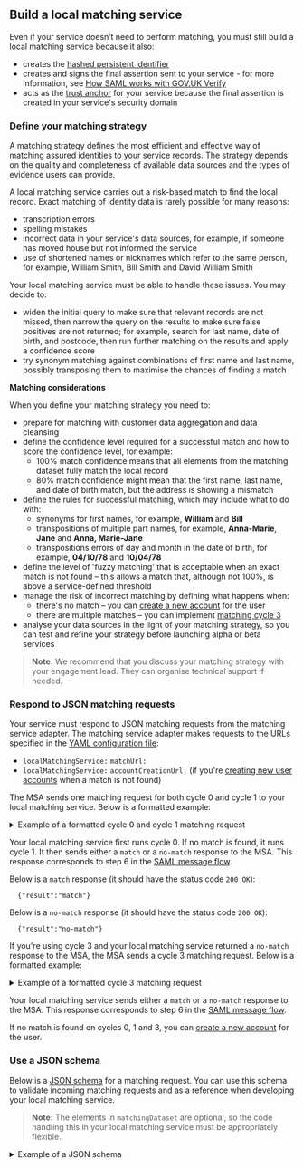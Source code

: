 ## Build a local matching service


Even if your service doesn’t need to perform matching, you must still
build a local matching service because it also:

* creates the [hashed persistent identifier](#glossary-hashed-PID)
* creates and signs the final assertion sent to your service - for more information, see [How SAML works with GOV.UK Verify](#how-saml-works-with-gov-uk-verify)
* acts as the [trust anchor](#glossary-trust-anchor) for your service because the final assertion is created in your service's security domain

### Define your matching strategy

A matching strategy defines the most efficient and effective way of
matching assured identities to your service records. The strategy
depends on the quality and completeness of available data sources and
the types of evidence users can provide.

A local matching service carries out a risk-based match to find the
local record. Exact matching of identity data is rarely possible for
many reasons:

* transcription errors
* spelling mistakes
* incorrect data in your service's data sources, for example, if someone has moved house but not informed the service
* use of shortened names or nicknames which refer to the same person, for example, William Smith, Bill Smith and David William Smith

Your local matching service must be able to handle these issues. You may
decide to:

* widen the initial query to make sure that relevant records are not missed, then narrow the query on the results to make sure false positives are not returned; for example, search for last name, date of birth, and postcode, then run further matching on the results and apply a confidence score
* try synonym matching against combinations of first name and last name, possibly transposing them to maximise the chances of finding a match

**Matching considerations**

When you define your matching strategy you need to:

* prepare for matching with customer data aggregation and data cleansing
* define the confidence level required for a successful match and how to score the confidence level, for example:
    * 100% match confidence means that all elements from the matching dataset fully match the local record
    * 80% match confidence might mean that the first name, last name, and date of birth match, but the address is showing a mismatch
* define the rules for successful matching, which may include what to do with:
    * synonyms for first names, for example, **William** and **Bill**
    * transpositions of multiple part names, for example, **Anna-Marie**, **Jane** and **Anna, Marie-Jane**
    * transpositions errors of day and month in the date of birth, for example, **04/10/78** and **10/04/78**
* define the level of 'fuzzy matching' that is acceptable when an exact match is not found – this allows a match that, although not 100%, is above a service-defined threshold
* manage the risk of incorrect matching by defining what happens when:
    * there's no match – you can [create a new account](#create-user-accounts) for the user
    * there are multiple matches – you can implement [matching cycle 3](#cycle-3-additional-information-match)
* analyse your data sources in the light of your matching strategy, so you can test and refine your strategy before launching alpha or beta services

> **Note:** We recommend that you discuss your matching strategy with your
> engagement lead. They can organise technical support if needed.

### Respond to JSON matching requests

Your service must respond to JSON matching requests from the matching
service adapter. The matching service adapter makes requests to
the URLs specified in the [YAML configuration file](#yaml-configuration-file):

* `localMatchingService:` `matchUrl:` 
* `localMatchingService:` `accountCreationUrl:` (if you're [creating new user accounts](#create-user-accounts) when a match is not found)

The MSA sends one matching request for both cycle 0 and cycle 1 to your local matching service. Below is a formatted example: 

   <details>
    <summary>
    Example of a formatted cycle 0 and cycle 1 matching request
    </summary>

<a name="json-request"></a>

    {
        "hashedPid": "8a5db0ad424efe4e09622cc4a876cc4c338558384752b483ff69dda4dca1ef04",
        "levelOfAssurance": "LEVEL_2",
        "matchId": "default-request-id",
        "matchingDataset": {
            "addresses": [
                {
                    "fromDate": "1980-05-24T00:00:00.000Z",
                    "internationalPostCode": "GB1 2PP",
                    "lines": [
                        "123 George Street"
                    ],
                    "postCode": "GB1 2PP",
                    "toDate": "2005-05-14T00:00:00.000Z",
                    "uprn": "7D68E096-5510-B3844C0BA3FD",
                    "verified": true
                },
                {
                    "fromDate": "2005-05-14T00:00:00.000Z",
                    "internationalPostCode": "GB1 2PF",
                    "lines": [
                        "10 George Street"
                    ],
                    "postCode": "GB1 2PF",
                    "uprn": "833F1187-9F33-A7E27B3F211E",
                    "verified": true
                }
            ],
            "dateOfBirth": {
                "value": "1980-05-24",
                "verified": true
            },
            "firstName": {
                "value": "Joe",
                "verified": true
            },
            "gender": {
                "value": "MALE",
                "verified": true
            },
            "middleNames": {
                "value": "Bob Rob",
                "verified": true
            },
            "surnames": [
                {
                    "from": "1980-05-24T00:00:00.000Z",
                    "to": "2010-01-20T00:00:00.000Z",
                    "value": "Fred",
                    "verified": true
                },
                {
                    "from": "2010-01-20T00:00:00.000Z",
                    "value": "Dou",
                    "verified": true
                }
            ]
        }
    }
  </details>

Your local matching service first runs cycle 0. If no match is found, it runs cycle 1. It then sends either a `match` or a `no-match` response to the MSA. This response corresponds to step 6 in the [SAML message flow](#saml-flow-diagram).


Below is a ``match`` response (it should have the status code `200 OK`):

```
  {"result":"match"}
```

Below is a ``no-match`` response (it should have the status code `200 OK`):

```
  {"result":"no-match"}
```

If you're using cycle 3 and your local matching service returned a `no-match` response to the MSA, the MSA sends a cycle 3 matching request.  Below is a formatted example:


   <details>
    <summary>
    Example of a formatted cycle 3 matching request
    </summary>

    {
        "cycle3Dataset": {
            "attributes": {
                "drivers_licence": "4C22DA90A18A4B88BE460E0A3D975F68"
            }
        },
        "hashedPid": "8a5db0ad424efe4e09622cc4a876cc4c338558384752b483ff69dda4dca1ef04",
        "levelOfAssurance": "LEVEL_2",
        "matchId": "default-request-id",
        "matchingDataset": {
            "addresses": [
                {
                    "fromDate": "1980-05-24T00:00:00.000Z",
                    "internationalPostCode": "GB1 2PP",
                    "lines": [
                        "123 George Street"
                    ],
                    "postCode": "GB1 2PP",
                    "toDate": "2005-05-14T00:00:00.000Z",
                    "uprn": "7D68E096-5510-B3844C0BA3FD",
                    "verified": true
                },
                {
                    "fromDate": "2005-05-14T00:00:00.000Z",
                    "internationalPostCode": "GB1 2PF",
                    "lines": [
                        "10 George Street"
                    ],
                    "postCode": "GB1 2PF",
                    "uprn": "833F1187-9F33-A7E27B3F211E",
                    "verified": true
                }
            ],
            "dateOfBirth": {
                "value": "1980-05-24",
                "verified": true
            },
            "firstName": {
                "value": "Joe",
                "verified": true
            },
            "gender": {
                "value": "MALE",
                "verified": true
            },
            "middleNames": {
                "value": "Bob Rob",
                "verified": true
            },
            "surnames": [
                {
                    "from": "1980-05-24T00:00:00.000Z",
                    "to": "2010-01-20T00:00:00.000Z",
                    "value": "Fred",
                    "verified": true
                },
                {
                    "from": "2010-01-20T00:00:00.000Z",
                    "value": "Dou",
                    "verified": true
                }
            ]
        }
    }
  </details>

Your local matching service sends either a ``match`` or a ``no-match`` response to the MSA. This response corresponds to step 6 in the [SAML message flow](#saml-flow-diagram).

If no match is found on cycles 0, 1 and 3, you can [create a new account](#create-user-accounts-diagram) for the user.


### Use a JSON schema

<a name="json-schema"></a>

Below is a [JSON schema](http://json-schema.org/) for a matching
request. You can use this schema to validate incoming matching requests
and as a reference when developing your local matching service.

> **Note:** The elements in `matchingDataset` are optional, so the code handling this in your local matching service must be appropriately flexible.


  <details>
    <summary>
    Example of a JSON schema
    </summary>
    
    {
        "properties": {
            "cycle3Dataset": {
                "properties": {
                    "attributes": {
                        "additionalProperties": {
                            "type": "string"
                        },
                        "type": "object"
                    }
                },
                "type": "object"
            },
            "hashedPid": {
                "type": "string"
            },
            "levelOfAssurance": {
                "enum": [
                    "LEVEL_1",
                    "LEVEL_2",
                    "LEVEL_3",
                    "LEVEL_4"
                ],
                "type": "string"
            },
            "matchId": {
                "type": "string"
            },
            "matchingDataset": {
                "properties": {
                    "addresses": {
                        "items": {
                            "properties": {
                                "fromDate": {
                                    "format": "DATE_TIME",
                                    "type": "string"
                                },
                                "internationalPostCode": {
                                    "type": "string"
                                },
                                "lines": {
                                    "items": {
                                        "type": "string"
                                    },
                                    "type": "array"
                                },
                                "postCode": {
                                    "type": "string"
                                },
                                "toDate": {
                                    "format": "DATE_TIME",
                                    "type": "string"
                                },
                                "uprn": {
                                    "type": "string"
                                },
                                "verified": {
                                    "type": "boolean"
                                }
                            },
                            "type": "object"
                        },
                        "type": "array"
                    },
                    "dateOfBirth": {
                        "properties": {
                            "from": {
                                "format": "DATE_TIME",
                                "type": "string"
                            },
                            "to": {
                                "format": "DATE_TIME",
                                "type": "string"
                            },
                            "value": {
                                "format": "DATE_TIME",
                                "type": "string"
                            },
                            "verified": {
                                "type": "boolean"
                            }
                        },
                        "type": "object"
                    },
                    "firstName": {
                        "properties": {
                            "from": {
                                "format": "DATE_TIME",
                                "type": "string"
                            },
                            "to": {
                                "format": "DATE_TIME",
                                "type": "string"
                            },
                            "value": {
                                "type": "string"
                            },
                            "verified": {
                                "type": "boolean"
                            }
                        },
                        "type": "object"
                    },
                    "gender": {
                        "properties": {
                            "from": {
                                "format": "DATE_TIME",
                                "type": "string"
                            },
                            "to": {
                                "format": "DATE_TIME",
                                "type": "string"
                            },
                            "value": {
                                "enum": [
                                    "FEMALE",
                                    "MALE",
                                    "NOT_SPECIFIED"
                                ],
                                "type": "string"
                            },
                            "verified": {
                                "type": "boolean"
                            }
                        },
                        "type": "object"
                    },
                    "middleNames": {
                        "properties": {
                            "from": {
                                "format": "DATE_TIME",
                                "type": "string"
                            },
                            "to": {
                                "format": "DATE_TIME",
                                "type": "string"
                            },
                            "value": {
                                "type": "string"
                            },
                            "verified": {
                                "type": "boolean"
                            }
                        },
                        "type": "object"
                    },
                    "surnames": {
                        "items": {
                            "properties": {
                                "from": {
                                    "format": "DATE_TIME",
                                    "type": "string"
                                },
                                "to": {
                                    "format": "DATE_TIME",
                                    "type": "string"
                                },
                                "value": {
                                    "type": "string"
                                },
                                "verified": {
                                    "type": "boolean"
                                }
                            },
                            "type": "object"
                        },
                        "type": "array"
                    }
                },
                "type": "object"
            }
        },
        "type": "object",
        "required": [ "matchId", "levelOfAssurance", "hashedPid", "matchingDataset" ]
    }
  </details>

